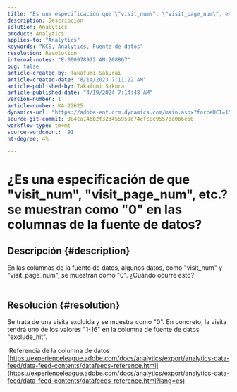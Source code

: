 ```yaml
---
title: "Es una especificación que \"visit_num\", \"visit_page_num\", etc. se muestran como \"0\" en las columnas de fuente de datos?"
description: Descripción
solution: Analytics
product: Analytics
applies-to: "Analytics"
keywords: "KCS, Analytics, Fuente de datos"
resolution: Resolution
internal-notes: "E-000978972 AN-208867"
bug: false
article-created-by: Takafumi Sakurai
article-created-date: "8/14/2023 7:11:22 AM"
article-published-by: Takafumi Sakurai
article-published-date: "4/19/2024 7:14:48 AM"
version-number: 1
article-number: KA-22625
dynamics-url: "https://adobe-ent.crm.dynamics.com/main.aspx?forceUCI=1&pagetype=entityrecord&etn=knowledgearticle&id=088605c1-713a-ee11-bdf4-6045bd006295"
source-git-commit: 084ca146b2f323455959d74cfc8c9557bc0b6e60
workflow-type: tm+mt
source-wordcount: '91'
ht-degree: 4%

---
```


# ¿Es una especificación de que &quot;visit_num&quot;, &quot;visit_page_num&quot;, etc.? se muestran como &quot;0&quot; en las columnas de la fuente de datos?

## Descripción {#description}

En las columnas de la fuente de datos, algunos datos, como &quot;visit_num&quot; y &quot;visit_page_num&quot;, se muestran como &quot;0&quot;. ¿Cuándo ocurre esto?
<br> 

## Resolución {#resolution}


Se trata de una visita excluida y se muestra como &quot;0&quot;. En concreto, la visita tendrá uno de los valores &quot;1-16&quot; en la columna de fuente de datos &quot;exclude_hit&quot;.

·Referencia de la columna de datos
[https://experienceleague.adobe.com/docs/analytics/export/analytics-data-feed/data-feed-contents/datafeeds-reference.html](https://experienceleague.adobe.com/docs/analytics/export/analytics-data-feed/data-feed-contents/datafeeds-reference.html?lang=es)
